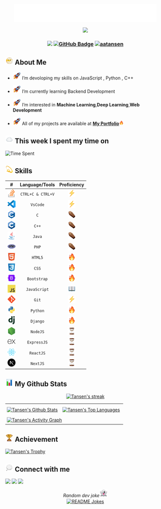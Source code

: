 <div align="center">
<img src="assets/icons/tansen.svg" width="450px" height="auto" alt='Tansen'>
</div>

<p align="center">
<a href="https://github.com/aatansen?tab=repositories">
<img src="https://readme-typing-svg.herokuapp.com?lines=Learning+New+Things;Playing+Games;Developing+Problem+Solving+Skills;Critical+Thinker&center=true">
</a>
</p>

<h3 align="center">
<a href="https://github.com/aatansen"><img src="https://komarev.com/ghpvc/?username=aatansen"></a>
<a href="https://github.com/aatansen?tab=followers"><img src="https://img.shields.io/github/followers/aatansen?label=Followers&style=social" alt="GitHub Badge"></a>
<a href="https://twitter.com/aatansen" target="blank"><img src="https://img.shields.io/twitter/follow/aatansen?style=social" alt="aatansen" /></a></h3>

## <img src="assets/images/Face%20In%20Clouds.webp" alt="Face In Clouds" width="25" height="25" /> About Me

- <img src="assets/images/Rocket.webp" alt="Rocket" width="25" height="25" /> I’m devoloping my skills on JavaScript , Python , C++

- <img src="assets/images/Rocket.webp" alt="Rocket" width="25" height="25" /> I’m currently learning Backend Development

- <img src="assets/images/Rocket.webp" alt="Rocket" width="25" height="25" /> I’m interested in **Machine Learning**,**Deep Learning**,**Web Development**

- <img src="assets/images/Rocket.webp" alt="Rocket" width="25" height="25" /> All of my projects are available at **[My Portfolio](https://aatansen.github.io)**<img src="assets/images/Fire.webp" alt="Fire" width="15" height="15" />

## <img src="assets/images/Cloud.webp" alt="Cloud" width="25" height="25" /> This week I spent my time on
![Time Spent](https://github-readme-stats-taupe-two.vercel.app/api/wakatime?username=aatansen&hide_title=true&hide_border=true&bg_color=00000000&text_color=777)

## <img src="assets/images/Dizzy.webp" alt="Dizzy" width="25" height="25" /> Skills
| **#** | **Language/Tools** | **Proficiency** |
| :------------------------------------------------------------------------------------------------------------: | :----------: | :-------------------------------------------------------------------: |
|<a href="https://stackoverflow.com/"><img src="assets/icons/stackoverflow.svg" width="25">| `CTRL+C & CTRL+V`|<img src="assets/images/thunder.webp" alt="Mastery" width="25">|
|<a href="https://code.visualstudio.com/"><img src="assets/icons/vscode.svg" width="25">| `VsCode`|<img src="assets/images/thunder.webp" alt="Mastery" width="25">|
| <a href="https://www.cprogramming.com/"><img src="assets/icons/c.svg" width="25"></a> | `C` | <img src="assets/images/dead.webp" alt="Advance" width="25"> |
| <a href="https://cplusplus.com/"><img src="assets/icons/cplusplus.svg" width="25"></a> | `C++` | <img src="assets/images/dead.webp" alt="Advance" width="25"> |
| <a href="https://www.java.com/en/"><img src="assets/icons/java.svg" width="25"></a> | `Java` | <img src="assets/images/dead.webp" alt="Advance" width="25"> |
| <a href="https://www.php.net/"><img src="assets/icons/php.svg" width="25"></a> | `PHP` | <img src="assets/images/dead.webp" alt="Advance" width="25"> |
|<a href="https://html5.org/"><img src="assets/icons/html5.svg" width="25"></a> | `HTML5`|<img src="assets/images/fire.webp" alt="Advance" width="25"> |
|<a href="https://developer.mozilla.org/en-US/docs/Web/CSS"><img src="assets/icons/css3.svg" width="25"></a> | `CSS`|<img src="assets/images/fire.webp" alt="Advance" width="25"> |
|<a href="https://getbootstrap.com/"><img src="assets/icons/bootstrap.svg" width="25"></a> | `Bootstrap`|<img src="assets/images/fire.webp" alt="Advance" width="25"> |
|<a href="https://developer.mozilla.org/en-US/docs/Web/JavaScript"><img src="assets/icons/javascript.svg" width="25"></a>|`JavaScript` | <img src="assets/images/processing.webp" alt="Advance" width="25">|
|<a href="https://git-scm.com/"><img src="assets/icons/git.svg" width="25">| `Git`|<img src="assets/images/thunder.webp" alt="Mastery" width="25">|
|<a href="https://www.python.org/"><img src="assets/icons/python.svg" width="25"></a> | `Python`|<img src="assets/images/fire.webp" alt="Advance" width="25"> |
|<a href="https://www.djangoproject.com/"><img src="assets/icons/django.svg" width="25"></a>|`Django`|<img src="assets/images/fire.webp" alt="Advance" width="25">|
|<a href="https://nodejs.org/"><img src="assets/icons/nodejs.svg" width="25"></a> | `NodeJS`| <img src="assets/images/loading.webp" alt="Beginner" width="25">|
| <a href="https://expressjs.com/"><img src="assets/icons/express.svg" width="25"></a>| `ExpressJS`| <img src="assets/images/loading.webp" alt="Beginner" width="25">|
|<a href="https://reactjs.org/"><img src="assets/icons/react.svg" width="25"></a> | `ReactJS` | <img src="assets/images/loading.webp" alt="Beginner" width="25">|
| <a href="https://nextjs.org/"><img src="assets/icons/nextjs.svg" width="25"></a>|`NextJS` | <img src="assets/images/loading.webp" alt="Beginner" width="25">|

## <img src="assets/images/Bar%20Chart.webp" alt="Bar Chart" width="25" height="25" /> My Github Stats

<p align="center">
    <a href="https://github.com/aatansen?tab=repositories">
        <img alt="Tansen's streak" src="https://github-readme-streak-stats.herokuapp.com/?user=aatansen&theme=black-ice&hide_border=true&stroke=0000&background=060A0CD0"/>
    </a>
</p>
<table>
  <tr>
    <td style="padding: 5px;"><a href="https://github.com/aatansen?tab=repositories"><img alt="Tansen's Github Stats" src="https://github-readme-stats.vercel.app/api?username=aatansen&show_icons=true&count_private=true&theme=react&hide_border=true&bg_color=0D1117" /></a></td>
    <td style="padding: 10px;"><a href="https://github.com/aatansen?tab=repositories"><img alt="Tansen's Top Languages" src="https://github-readme-stats.vercel.app/api/top-langs/?username=aatansen&langs_count=8&count_private=true&layout=compact&theme=react&hide_border=true&bg_color=0D1117" /></a></td>
  </tr>
  <tr>
    <td colspan="2" style="padding: 5px;"><a href="https://github.com/aatansen?tab=repositories"><img alt="Tansen's Activity Graph" src="https://github-readme-activity-graph.vercel.app/graph?username=aatansen&bg_color=0D1117&color=5BCDEC&line=5BCDEC&point=FFFFFF&hide_border=true" /></a></td>
  </tr>
</table>

## <img src="assets/images/Trophy.webp" alt="Trophy" width="25" height="25" /> Achievement

<p align="left"> <a href="https://github.com/aatansen?tab=repositories"><img src="https://github-profile-trophy.vercel.app/?username=aatansen" alt="Tansen's Trophy" /></a> </p>

## <img src="assets/images/Thought%20Balloon.webp" alt="Thought Balloon" width="25" height="25" /> Connect with me

<p align="left">

<a href = "https://www.linkedin.com/in/aatansen/"><img src="https://img.icons8.com/fluent/48/000000/linkedin.png"/></a>
<a href = "https://twitter.com/aatansen"><img src="https://img.icons8.com/fluent/48/000000/twitter.png"/></a>
<a href = "https://www.facebook.com/aatansen"><img src="https://img.icons8.com/fluency/50/000000/facebook.png"/></a>
</br>
<div align="center">
<i>Random dev joke<img src="assets/images/Ghost.webp" alt="Ghost" width="25" height="25" /></i><br>
<a href="https://github.com/aatansen?tab=repositories"><img align="center" src="https://readme-jokes.vercel.app/api" alt="README Jokes"></a>
</div>
</p>
